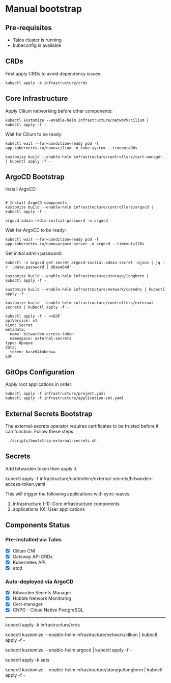 # Manual bootstrap

## Pre-requisites

- Talos cluster is running
- kubeconfig is available

## CRDs

First apply CRDs to avoid dependency issues:

```shell
kubectl apply -k infrastructure/crds
```

## Core Infrastructure

Apply Cilium networking before other components:

```shell
kubectl kustomize --enable-helm infrastructure/network/cilium | kubectl apply -f -
```

Wait for Cilium to be ready:

```shell
kubectl wait --for=condition=ready pod -l app.kubernetes.io/name=cilium -n kube-system --timeout=90s
```

```shell
kustomize build --enable-helm infrastructure/controllers/cert-manager | kubectl apply -f -
```

## ArgoCD Bootstrap

Install ArgoCD:

```shell

# Install ArgoCD components
kustomize build --enable-helm infrastructure/controllers/argocd | kubectl apply -f -

argocd admin redis-initial-password -n argocd
```

Wait for ArgoCD to be ready:

```shell
kubectl wait --for=condition=ready pod -l app.kubernetes.io/name=argocd-server -n argocd --timeout=120s
```

Get initial admin password:

```shell
kubectl -n argocd get secret argocd-initial-admin-secret -ojson | jq -r '.data.password | @base64d'
```

```shell
kustomize build --enable-helm infrastructure/storage/longhorn | kubectl apply -f -
```

```shell
kustomize build --enable-helm infrastructure/network/coredns | kubectl apply -f -
```

```shell
kustomize build --enable-helm infrastructure/controllers/external-secrets | kubectl apply -f -
```

```shell
kubectl apply -f - <<EOF
apiVersion: v1
kind: Secret
metadata:
  name: bitwarden-access-token
  namespace: external-secrets
type: Opaque
data:
  token: base64token==
EOF
```

## GitOps Configuration

Apply root applications in order:

```shell
kubectl apply -f infrastructure/project.yaml
kubectl apply -f infrastructure/application-set.yaml
```

## External Secrets Bootstrap

The external-secrets operator requires certificates to be trusted before it can function. Follow these steps:

```shell
 ./scripts/bootstrap-external-secrets.sh
```

## Secrets

Add bitwarden token then apply it.

kubectl apply -f infrastructure/controllers/external-secrets/bitwarden-access-token.yaml

This will trigger the following applications with sync-waves:

1. infrastructure (-1): Core infrastructure components
2. applications (0): User applications

## Components Status

### Pre-installed via Talos

- [x] Cilium CNI
- [x] Gateway API CRDs
- [x] Kubernetes API
- [x] etcd

### Auto-deployed via ArgoCD

- [x] Bitwarden Secrets Manager
- [x] Hubble Network Monitoring
- [x] Cert-manager
- [x] CNPG - Cloud Native PostgreSQL

---

kubectl apply -k infrastructure/crds

kubectl kustomize --enable-helm infrastructure/network/cilium | kubectl apply -f -

kubectl kustomize --enable-helm argocd | kubectl apply -f -

kubectl apply -k sets

kubectl kustomize --enable-helm infrastructure/storage/longhorn | kubectl apply -f -
